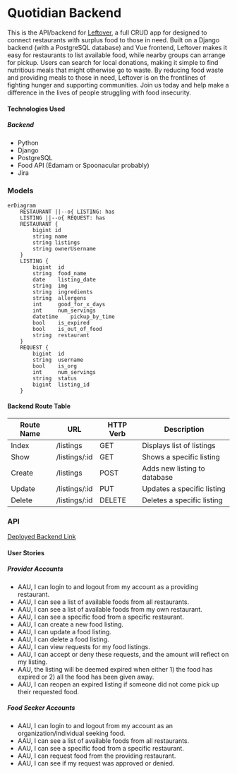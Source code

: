 # Quotidian Backend
This is the API/backend for [Leftover](https://github.com/cinduhrz/capstone-frontend), a full CRUD app for designed to connect restaurants with surplus food to those in need. Built on a Django backend (with a PostgreSQL database) and Vue frontend, Leftover makes it easy for restaurants to list available food, while nearby groups can arrange for pickup. Users can search for local donations, making it simple to find nutritious meals that might otherwise go to waste. By reducing food waste and providing meals to those in need, Leftover is on the frontlines of fighting hunger and supporting communities. Join us today and help make a difference in the lives of people struggling with food insecurity.

#### Technologies Used
##### Backend
- Python
- Django
- PostgreSQL
- Food API (Edamam or Spoonacular probably)
- Jira

### Models
```mermaid
erDiagram
    RESTAURANT ||--o{ LISTING: has
    LISTING ||--o{ REQUEST: has
    RESTAURANT {
        bigint id
        string name
        string listings
        string ownerUsername
    }
    LISTING {
        bigint  id
        string  food_name
        date    listing_date
        string  img
        string  ingredients
        string  allergens
        int     good_for_x_days
        int     num_servings
        datetime    pickup_by_time
        bool    is_expired
        bool    is_out_of_food
        string  restaurant
    }
    REQUEST {
        bigint  id
        string  username
        bool    is_org
        int     num_servings
        string  status
        bigint  listing_id
    }
```

#### Backend Route Table
| Route Name |     URL    | HTTP Verb |        Description         |
|------------|------------|-----------|----------------------------|
|   Index    | /listings     |    GET    | Displays list of listings    |
|   Show     | /listings/:id |    GET    | Shows a specific listing     |
|   Create   | /listings     |    POST   | Adds new listing to database |
|   Update   | /listings/:id |    PUT    | Updates a specific listing   |
|   Delete   | /listings/:id |   DELETE  | Deletes a specific listing   |

### API
[Deployed Backend Link]()

#### User Stories
##### Provider Accounts
- AAU, I can login to and logout from my account as a providing restaurant.
- AAU, I can see a list of available foods from all restaurants.
- AAU, I can see a list of available foods from my own restaurant.
- AAU, I can see a specific food from a specific restaurant.
- AAU, I can create a new food listing.
- AAU, I can update a food listing.
- AAU, I can delete a food listing.
- AAU, I can view requests for my food listings.
- AAU, I can accept or deny these requests, and the amount will reflect on my listing.
- AAU, the listing will be deemed expired when either 1) the food has expired or 2) all the food has been given away.
- AAU, I can reopen an expired listing if someone did not come pick up their requested food.


##### Food Seeker Accounts
- AAU, I can login to and logout from my account as an organization/individual seeking food.
- AAU, I can see a list of available foods from all restaurants.
- AAU, I can see a specific food from a specific restaurant.
- AAU, I can request food from the providing restaurant.
- AAU, I can see if my request was approved or denied.